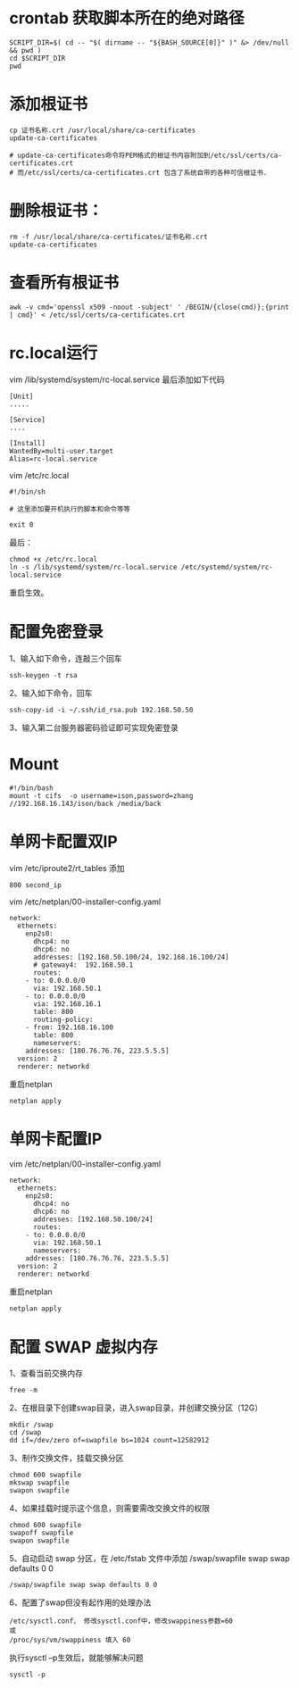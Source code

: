 # crontab 获取脚本所在的绝对路径

	SCRIPT_DIR=$( cd -- "$( dirname -- "${BASH_SOURCE[0]}" )" &> /dev/null && pwd )
	cd $SCRIPT_DIR
	pwd

# 添加根证书
	cp 证书名称.crt /usr/local/share/ca-certificates
	update-ca-certificates

	# update-ca-certificates命令将PEM格式的根证书内容附加到/etc/ssl/certs/ca-certificates.crt 
	# 而/etc/ssl/certs/ca-certificates.crt 包含了系统自带的各种可信根证书.
 
# 删除根证书：
	rm -f /usr/local/share/ca-certificates/证书名称.crt
	update-ca-certificates
# 查看所有根证书
	awk -v cmd='openssl x509 -noout -subject' ' /BEGIN/{close(cmd)};{print | cmd}' < /etc/ssl/certs/ca-certificates.crt



# rc.local运行
vim /lib/systemd/system/rc-local.service  最后添加如下代码

	[Unit]
	.....

	[Service]
	....

	[Install]
	WantedBy=multi-user.target
	Alias=rc-local.service
	
vim /etc/rc.local

 	#!/bin/sh
	
	# 这里添加要开机执行的脚本和命令等等
	
	exit 0
	
最后：

	chmod +x /etc/rc.local
 	ln -s /lib/systemd/system/rc-local.service /etc/systemd/system/rc-local.service
重启生效。


# 配置免密登录
1、输入如下命令，连敲三个回车

	ssh-keygen -t rsa

2、输入如下命令，回车

	ssh-copy-id -i ~/.ssh/id_rsa.pub 192.168.50.50 

3、输入第二台服务器密码验证即可实现免密登录


# Mount

	#!/bin/bash
	mount -t cifs  -o username=ison,password=zhang //192.168.16.143/ison/back /media/back

# 单网卡配置双IP

vim /etc/iproute2/rt_tables  添加
	
	800 second_ip

vim /etc/netplan/00-installer-config.yaml
	
	network:
	  ethernets:
	    enp2s0:
	      dhcp4: no
	      dhcp6: no
	      addresses: [192.168.50.100/24, 192.168.16.100/24]
	      # gateway4:  192.168.50.1
	      routes:
		- to: 0.0.0.0/0
		  via: 192.168.50.1
		- to: 0.0.0.0/0
		  via: 192.168.16.1
		  table: 800
	      routing-policy:
		- from: 192.168.16.100
		  table: 800
	      nameservers:
		addresses: [180.76.76.76, 223.5.5.5]
	  version: 2
	  renderer: networkd
	
重启netplan

	netplan apply

# 单网卡配置IP
vim /etc/netplan/00-installer-config.yaml

	network:
	  ethernets:
	    enp2s0:
	      dhcp4: no
	      dhcp6: no
	      addresses: [192.168.50.100/24]
	      routes:
		- to: 0.0.0.0/0
		  via: 192.168.50.1
	      nameservers:
		addresses: [180.76.76.76, 223.5.5.5]
	  version: 2
	  renderer: networkd

重启netplan

	netplan apply
	

# 配置 SWAP 虚拟内存
1、查看当前交换内存

	free -m
	
2、在根目录下创建swap目录，进入swap目录，并创建交换分区（12G）

	mkdir /swap
	cd /swap
	dd if=/dev/zero of=swapfile bs=1024 count=12582912

3、制作交换文件，挂载交换分区
	
	chmod 600 swapfile
	mkswap swapfile
	swapon swapfile

4、如果挂载时提示这个信息，则需要需改交换文件的权限

	chmod 600 swapfile
	swapoff swapfile
	swapon swapfile

5、自动启动 swap 分区，在 /etc/fstab 文件中添加 /swap/swapfile swap swap defaults 0 0

	/swap/swapfile swap swap defaults 0 0
	
6、配置了swap但没有起作用的处理办法   
	
	/etc/sysctl.conf， 修改sysctl.conf中，修改swappiness参数=60
	或   
	/proc/sys/vm/swappiness 填入 60
	
执行sysctl –p生效后，就能够解决问题	
	
	sysctl -p
	
	










